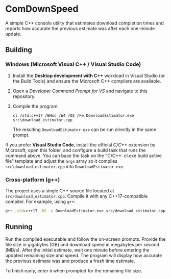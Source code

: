 # ComDownSpeed

A simple C++ console utility that estimates download completion times and reports how accurate the previous estimate was after each one-minute update.

## Building

### Windows (Microsoft Visual C++ / Visual Studio Code)

1. Install the **Desktop development with C++** workload in Visual Studio (or the Build Tools) and ensure the Microsoft C++ compilers are available.
2. Open a *Developer Command Prompt for VS* and navigate to this repository.
3. Compile the program:

   ```batch
   cl /std:c++17 /EHsc /W4 /O2 /Fe:DownloadEstimator.exe src\download_estimator.cpp
   ```

   The resulting `DownloadEstimator.exe` can be run directly in the same prompt.

If you prefer **Visual Studio Code**, install the official *C/C++* extension by Microsoft, open this folder, and configure a build task that runs the command above. You can base the task on the "C/C++: cl.exe build active file" template and adjust the `args` array so it compiles `src\download_estimator.cpp` into `DownloadEstimator.exe`.

### Cross-platform (g++)

The project uses a single C++ source file located at `src/download_estimator.cpp`. Compile it with any C++17-compatible compiler. For example, using `g++`:

```bash
g++ -std=c++17 -O2 -o DownloadEstimator.exe src/download_estimator.cpp
```

## Running

Run the compiled executable and follow the on-screen prompts. Provide the file size in gigabytes (GB) and download speed in megabytes per second (MB/s). After the initial estimate, wait one minute before entering the updated remaining size and speed. The program will display how accurate the previous estimate was and produce a fresh time estimate.

To finish early, enter `0` when prompted for the remaining file size.
